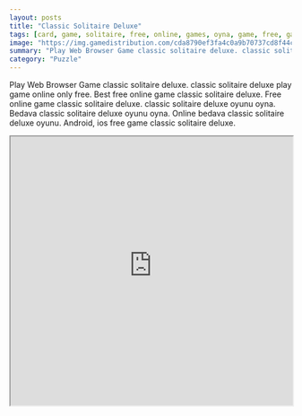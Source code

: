```yaml
---
layout: posts
title: "Classic Solitaire Deluxe"
tags: [card, game, solitaire, free, online, games, oyna, game, free, games, play, play, games]
image: "https://img.gamedistribution.com/cda8790ef3fa4c0a9b70737cd8f44c37-512x384.jpeg"
summary: "Play Web Browser Game classic solitaire deluxe. classic solitaire deluxe play game online only free. Best free online game classic solitaire deluxe. Free online game classic solitaire deluxe. classic solitaire deluxe oyunu oyna. Bedava classic solitaire deluxe oyunu oyna. Online bedava classic solitaire deluxe oyunu. Android, ios free game classic solitaire deluxe."
category: "Puzzle"
---
```


Play Web Browser Game classic solitaire deluxe. classic solitaire deluxe play game online only free. Best free online game classic solitaire deluxe. Free online game classic solitaire deluxe. classic solitaire deluxe oyunu oyna. Bedava classic solitaire deluxe oyunu oyna. Online bedava classic solitaire deluxe oyunu. Android, ios free game classic solitaire deluxe.

<iframe width="100%" height="480px;" src="https://html5.gamedistribution.com/cda8790ef3fa4c0a9b70737cd8f44c37/"></iframe>